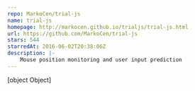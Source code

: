 ```yaml
---
repo: MarkoCen/trial-js
name: trial-js
homepage: http://markocen.github.io/trialjs/trial-js.html
url: https://github.com/MarkoCen/trial-js
stars: 544
starredAt: 2016-06-02T20:38:06Z
description: |-
    Mouse position monitoring and user input prediction
---
```


[object Object]

